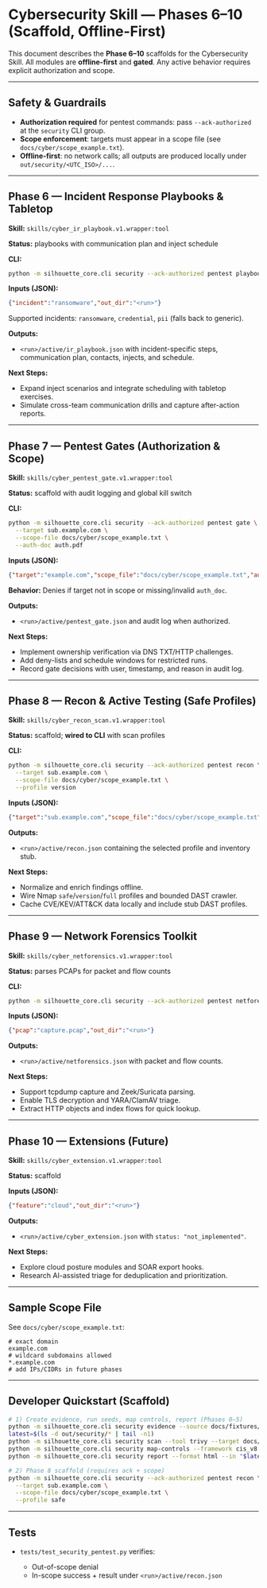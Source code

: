 # Cybersecurity Skill — Phases 6–10 (Scaffold, Offline-First)

This document describes the **Phase 6–10** scaffolds for the Cybersecurity Skill. All modules are **offline-first** and **gated**. Any active behavior requires explicit authorization and scope.

---

## Safety & Guardrails

- **Authorization required** for pentest commands: pass `--ack-authorized` at the `security` CLI group.
- **Scope enforcement**: targets must appear in a scope file (see `docs/cyber/scope_example.txt`).
- **Offline-first**: no network calls; all outputs are produced locally under `out/security/<UTC_ISO>/...`.

---

## Phase 6 — Incident Response Playbooks & Tabletop

**Skill:** `skills/cyber_ir_playbook.v1.wrapper:tool`

**Status:** playbooks with communication plan and inject schedule

**CLI:**

```bash
python -m silhouette_core.cli security --ack-authorized pentest playbook --incident ransomware
```

**Inputs (JSON):**

```json
{"incident":"ransomware","out_dir":"<run>"}
```

Supported incidents: `ransomware`, `credential`, `pii` (falls back to generic).

**Outputs:**

* `<run>/active/ir_playbook.json` with incident-specific steps, communication plan, contacts, injects, and schedule.

**Next Steps:**
- Expand inject scenarios and integrate scheduling with tabletop exercises.
- Simulate cross-team communication drills and capture after-action reports.

---

## Phase 7 — Pentest Gates (Authorization & Scope)

**Skill:** `skills/cyber_pentest_gate.v1.wrapper:tool`

**Status:** scaffold with audit logging and global kill switch

**CLI:**

```bash
python -m silhouette_core.cli security --ack-authorized pentest gate \
  --target sub.example.com \
  --scope-file docs/cyber/scope_example.txt \
  --auth-doc auth.pdf
```

**Inputs (JSON):**

```json
{"target":"example.com","scope_file":"docs/cyber/scope_example.txt","auth_doc":"auth.pdf","out_dir":"<run>"}
```

**Behavior:** Denies if target not in scope or missing/invalid `auth_doc`.

**Outputs:**

* `<run>/active/pentest_gate.json` and audit log when authorized.

**Next Steps:**
- Implement ownership verification via DNS TXT/HTTP challenges.
- Add deny-lists and schedule windows for restricted runs.
- Record gate decisions with user, timestamp, and reason in audit log.

---

## Phase 8 — Recon & Active Testing (Safe Profiles)

**Skill:** `skills/cyber_recon_scan.v1.wrapper:tool`

**Status:** scaffold; **wired to CLI** with scan profiles

**CLI:**

```bash
python -m silhouette_core.cli security --ack-authorized pentest recon \
  --target sub.example.com \
  --scope-file docs/cyber/scope_example.txt \
  --profile version
```

**Inputs (JSON):**

```json
{"target":"sub.example.com","scope_file":"docs/cyber/scope_example.txt","profile":"version","out_dir":"<run>"}
```

**Outputs:**

* `<run>/active/recon.json` containing the selected profile and inventory stub.

**Next Steps:**
- Normalize and enrich findings offline.
- Wire Nmap `safe`/`version`/`full` profiles and bounded DAST crawler.
- Cache CVE/KEV/ATT&CK data locally and include stub DAST profiles.

---

## Phase 9 — Network Forensics Toolkit

**Skill:** `skills/cyber_netforensics.v1.wrapper:tool`

**Status:** parses PCAPs for packet and flow counts

**CLI:**

```bash
python -m silhouette_core.cli security --ack-authorized pentest netforensics --pcap sample.pcap
```

**Inputs (JSON):**

```json
{"pcap":"capture.pcap","out_dir":"<run>"}
```

**Outputs:**

* `<run>/active/netforensics.json` with packet and flow counts.

**Next Steps:**
- Support tcpdump capture and Zeek/Suricata parsing.
- Enable TLS decryption and YARA/ClamAV triage.
- Extract HTTP objects and index flows for quick lookup.

---

## Phase 10 — Extensions (Future)

**Skill:** `skills/cyber_extension.v1.wrapper:tool`

**Status:** scaffold

**Inputs (JSON):**

```json
{"feature":"cloud","out_dir":"<run>"}
```

**Outputs:**

* `<run>/active/cyber_extension.json` with `status: "not_implemented"`.

**Next Steps:**
- Explore cloud posture modules and SOAR export hooks.
- Research AI-assisted triage for deduplication and prioritization.

---

## Sample Scope File

See `docs/cyber/scope_example.txt`:

```
# exact domain
example.com
# wildcard subdomains allowed
*.example.com
# add IPs/CIDRs in future phases
```

---

## Developer Quickstart (Scaffold)

```bash
# 1) Create evidence, run seeds, map controls, report (Phases 0–5)
python -m silhouette_core.cli security evidence --source docs/fixtures/security_sample
latest=$(ls -d out/security/* | tail -n1)
python -m silhouette_core.cli security scan --tool trivy --target docs/fixtures/app --use-seed --out "$latest"
python -m silhouette_core.cli security map-controls --framework cis_v8 --evidence "$latest/evidence" --out "$latest"
python -m silhouette_core.cli security report --format html --in "$latest" --offline

# 2) Phase 8 scaffold (requires ack + scope)
python -m silhouette_core.cli security --ack-authorized pentest recon \
  --target sub.example.com \
  --scope-file docs/cyber/scope_example.txt \
  --profile safe
```

---

## Tests

* `tests/test_security_pentest.py` verifies:

  * Out-of-scope denial
  * In-scope success + result under `<run>/active/recon.json`

